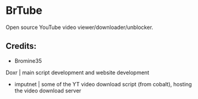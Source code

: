 # BrTube
Open source YouTube video viewer/downloader/unblocker.

## Credits:

- Bromine35

Doxr | main script development and website development

- imputnet | some of the YT video download script (from cobalt), hosting the video download server